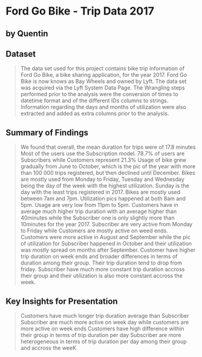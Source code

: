 # Ford Go Bike - Trip Data 2017
## by Quentin


## Dataset

> The data set used for this project contains bike trip information of Ford Go Bike, a bike sharing application, for the year 2017. Ford Go Bike is now knows as Bay Wheels and owned by Lyft. The data set was acquired via the Lyft System Data Page. The Wrangling steps performed prior to the analysis were the conversion of times to datetime format and of the different IDs columns to strings. Information regarding the days and months of utilization were also extracted and added as extra columns prior to the analysis. 


## Summary of Findings

> We found that overall, the mean duration for trips were of 17.8 minutes 
> Most of the users use the Subscription model. 78.7% of users are Subscribers while Customers represent 21.3%
> Usage of bike grew gradually from June to October, which is the pic of the year with more than 100 000 trips registered, but then declined until December.
> Bikes are mostly used from Monday to Friday, Tuesday and Wednesday being the day of the week with the highest utilization. Sunday is the day with the least trips registered in 2017.
> Bikes are mostly used between 7am and 7pm. Utilization pics happened at both 8am and 5pm. Usage are very low from 11pm to 5pm.
> Customers have in average much higher trip duration with an average higher than 40minutes while the Subscriber one is only slightly more than 10minutes for the year 2017. 
>Subscriber are very active from Monday to Friday while Customers are mostly active on weed ends.
>Customers were more active in August and September while the pic of utilization for Subscriber happened in October and their utilization was mostly spread on months after September.
>Customer have higher trip duration on week ends and broader differences in terms of duration among their group. Their trip duration tend to drop from friday. 
>Subscriber have much more constant trip duration accross their group and their utilization is also more constant accross the week. 

## Key Insights for Presentation

> Customers have much longer trip duration average than Subscriber
> Subscriber are much more active on week day while customers are more active on week ends
> Customers have high difference within their group in terms of trip duration per day
> Subscriber are more heterogeneous in terms of trip duration per day among their group and accross the weeK
